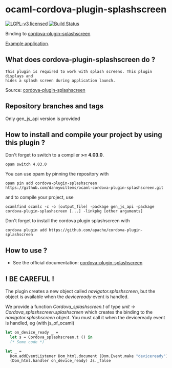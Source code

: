 # ocaml-cordova-plugin-splashscreen

[![LGPL-v3 licensed](https://img.shields.io/badge/license-LGPLv3-blue.svg)](https://raw.githubusercontent.com/dannywillems/ocaml-cordova-plugin-activityindicator/master/LICENSE)
[![Build Status](https://travis-ci.org/dannywillems/ocaml-cordova-plugin-splashscreen.svg?branch=master)](https://travis-ci.org/dannywillems/ocaml-cordova-plugin-splashscreen)

Binding to
[cordova-plugin-splashscreen](https://github.com/apache/cordova-plugin-splashscreen)

[Example
application](https://github.com/dannywillems/ocaml-cordova-plugin-splashscreen-example).

## What does cordova-plugin-splashscreen do ?

```
This plugin is required to work with splash screens. This plugin displays and
hides a splash screen during application launch.
```

Source: [cordova-plugin-splashscreen](https://github.com/apache/cordova-plugin-splashscreen)

## Repository branches and tags

Only gen_js_api version is provided

## How to install and compile your project by using this plugin ?

Don't forget to switch to a compiler **>= 4.03.0**.
```Shell
opam switch 4.03.0
```

You can use opam by pinning the repository with
```Shell
opam pin add cordova-plugin-splashscreen https://github.com/dannywillems/ocaml-cordova-plugin-splashscreen.git
```

and to compile your project, use
```Shell
ocamlfind ocamlc -c -o [output_file] -package gen_js_api -package cordova-plugin-splashscreen [...] -linkpkg [other arguments]
```

Don't forget to install the cordova plugin splashscreen with
```Shell
cordova plugin add https://github.com/apache/cordova-plugin-splashscreen
```

## How to use ?

* See the official documentation: [cordova-plugin-splashscreen](https://github.com/apache/cordova-plugin-splashscreen)

## ! BE CAREFUL !

The plugin creates a new object called *navigator.splashscreen*, but the object is
available when the *deviceready* event is handled.

We provide a function *Cordova_splashscreen.t* of type *unit -> Cordova_splashscreen.splashscreen* which creates the
binding to the *navigator.splashscreen* object. You must call it when the deviceready
event is handled, eg (with js_of_ocaml)

```OCaml
let on_device_ready _ =
  let s = Cordova_splashscreen.t () in
  (* Some code *)

let _ =
  Dom.addEventListener Dom_html.document (Dom.Event.make "deviceready")
  (Dom_html.handler on_device_ready) Js._false
```
